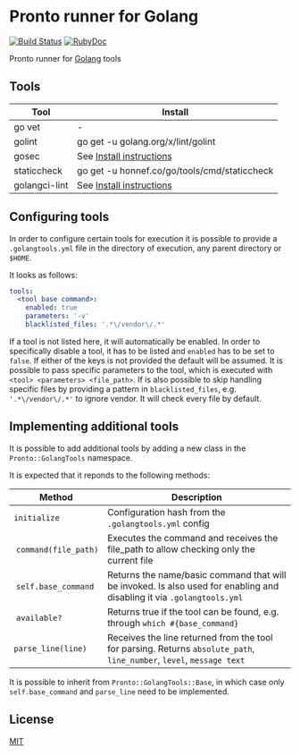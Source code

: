 # Pronto runner for Golang

[![Build Status](https://travis-ci.org/Barzahlen/pronto-golang.svg?branch=master)](https://travis-ci.org/Barzahlen/pronto-golang) [![RubyDoc](https://img.shields.io/badge/ruby-doc-green.svg)](http://rubydoc.info/github/Barzahlen/pronto-golang)

Pronto runner for [Golang](https://golang.org) tools

## Tools

|  Tool    | Install  |
|----------|----------|
| go vet   | - |
| golint   | go get -u golang.org/x/lint/golint |
| gosec    | See [Install instructions](https://github.com/securego/gosec#install) |
| staticcheck | go get -u honnef.co/go/tools/cmd/staticcheck |
| golangci-lint | See [Install instructions](https://golangci-lint.run/usage/install/) |

## Configuring tools

In order to configure certain tools for execution it is possible to provide a `.golangtools.yml` file in the directory of execution, any parent directory or `$HOME`.

It looks as follows:
```yaml
tools:
  <tool base command>:
    enabled: true
    parameters: '-v'
    blacklisted_files: '.*\/vendor\/.*'
```

If a tool is not listed here, it will automatically be enabled.
In order to specifically disable a tool, it has to be listed and `enabled` has to be set to `false`.
If either of the keys is not provided the default will be assumed.
It is possible to pass specific parameters to the tool, which is executed with `<tool> <parameters> <file_path>`.
If is also possible to skip handling specific files by providing a pattern in `blacklisted_files`, e.g. `'.*\/vendor\/.*'` to ignore vendor. It will check every file by default.

## Implementing additional tools

It is possible to add additional tools by adding a new class in the `Pronto::GolangTools` namespace.

It is expected that it reponds to the following methods:

| Method | Description |
|--------|-------------|
| `initialize` | Configuration hash from the `.golangtools.yml` config |
| `command(file_path)` | Executes the command and receives the file_path to allow checking only the current file |
| `self.base_command` | Returns the name/basic command that will be invoked. Is also used for enabling and disabling it via `.golangtools.yml` |
| `available?` | Returns true if the tool can be found, e.g. through `which #{base_command}` |
| `parse_line(line)` | Receives the line returned from the tool for parsing. Returns `absolute_path`, `line_number`, `level`, `message text` |

It is possible to inherit from `Pronto::GolangTools::Base`, in which case only `self.base_command` and `parse_line` need to be implemented.

## License

[MIT](LICENSE)
